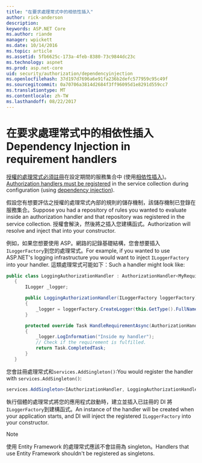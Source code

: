 ```yaml
---
title: "在要求處理常式中的相依性插入"
author: rick-anderson
description: 
keywords: ASP.NET Core
ms.author: riande
manager: wpickett
ms.date: 10/14/2016
ms.topic: article
ms.assetid: 5fb6625c-173a-4feb-8380-73c9844dc23c
ms.technology: aspnet
ms.prod: asp.net-core
uid: security/authorization/dependencyinjection
ms.openlocfilehash: 37d197d7696a6e91fa236b2defc577959c95c49f
ms.sourcegitcommit: 0a70706a3814d2684f3ff96095d1e8291d559cc7
ms.translationtype: MT
ms.contentlocale: zh-TW
ms.lasthandoff: 08/22/2017
---
```

# <a name="dependency-injection-in-requirement-handlers"></a><span data-ttu-id="8dea3-103">在要求處理常式中的相依性插入</span><span class="sxs-lookup"><span data-stu-id="8dea3-103">Dependency Injection in requirement handlers</span></span>

<a name=security-authorization-di></a>

<span data-ttu-id="8dea3-104">[授權的處理常式必須註冊](policies.md#security-authorization-policies-based-handler-registration)在設定期間的服務集合中 (使用[相依性插入](../../fundamentals/dependency-injection.md#fundamentals-dependency-injection))。</span><span class="sxs-lookup"><span data-stu-id="8dea3-104">[Authorization handlers must be registered](policies.md#security-authorization-policies-based-handler-registration) in the service collection during configuration (using [dependency injection](../../fundamentals/dependency-injection.md#fundamentals-dependency-injection)).</span></span>

<span data-ttu-id="8dea3-105">假設您有想要評估之授權的處理常式內部的規則的儲存機制，該儲存機制已登錄在服務集合。</span><span class="sxs-lookup"><span data-stu-id="8dea3-105">Suppose you had a repository of rules you wanted to evaluate inside an authorization handler and that repository was registered in the service collection.</span></span>  <span data-ttu-id="8dea3-106">授權會解決，然後將之插入您建構函式。</span><span class="sxs-lookup"><span data-stu-id="8dea3-106">Authorization will resolve and inject that into your constructor.</span></span>

<span data-ttu-id="8dea3-107">例如，如果您想要使用 ASP。網路的記錄基礎結構，您會想要插入`ILoggerFactory`到您的處理常式。</span><span class="sxs-lookup"><span data-stu-id="8dea3-107">For example, if you wanted to use ASP.NET's logging infrastructure you would want to inject `ILoggerFactory` into your handler.</span></span> <span data-ttu-id="8dea3-108">這類處理常式可能如下：</span><span class="sxs-lookup"><span data-stu-id="8dea3-108">Such a handler might look like:</span></span>

```csharp
public class LoggingAuthorizationHandler : AuthorizationHandler<MyRequirement>
   {
       ILogger _logger;

       public LoggingAuthorizationHandler(ILoggerFactory loggerFactory)
       {
           _logger = loggerFactory.CreateLogger(this.GetType().FullName);
       }

       protected override Task HandleRequirementAsync(AuthorizationHandlerContext context, MyRequirement requirement)
       {
           _logger.LogInformation("Inside my handler");
           // Check if the requirement is fulfilled.
           return Task.CompletedTask;
       }
   }
   ```

<span data-ttu-id="8dea3-109">您會註冊處理常式和`services.AddSingleton()`:</span><span class="sxs-lookup"><span data-stu-id="8dea3-109">You would register the handler with `services.AddSingleton()`:</span></span>

```csharp
services.AddSingleton<IAuthorizationHandler, LoggingAuthorizationHandler>();
   ```

<span data-ttu-id="8dea3-110">執行個體的處理常式將您的應用程式啟動時，建立並插入已註冊的 DI 將`ILoggerFactory`到建構函式。</span><span class="sxs-lookup"><span data-stu-id="8dea3-110">An instance of the handler will be created when your application starts, and DI will inject the registered `ILoggerFactory` into your constructor.</span></span>

> [!NOTE]
> <span data-ttu-id="8dea3-111">使用 Entity Framework 的處理常式應該不會註冊為 singleton。</span><span class="sxs-lookup"><span data-stu-id="8dea3-111">Handlers that use Entity Framework shouldn't be registered as singletons.</span></span>
